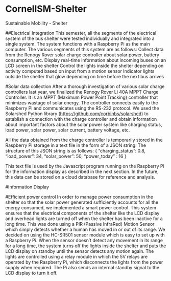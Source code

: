 # CornellSM-Shelter
Sustainable Mobility - Shelter

##Electrical Integration
This semester, all the segments of the electrical system of the bus shelter were tested individually and integrated into a single system. The system functions with a Raspberry Pi as the main computer. The various segments of this system are as follows: 
Collect data from the Renogy Rover solar charge controller about solar power, battery consumption, etc.
Display real-time information about incoming buses on an LCD screen in the shelter
Control the lights inside the shelter depending on activity computed based on input from a motion sensor
Indicator lights outside the shelter that glow depending on time before the next bus arrives

#Solar data collection
After a thorough investigation of various solar charge controllers last year, we finalized the Renogy Rover Li 40A MPPT Charge Controller. It is an MPPT (Maximum Power Point Tracking) controller that minimizes wastage of solar energy. The controller connects easily to the Raspberry Pi and communicates using the RS-232 protocol. We used the Solarshed Python library (https://github.com/corbinbs/solarshed) to establish a connection with the charge controller and obtain information about important factors about the solar power system like charging status, load power, solar power, solar current, battery voltage, etc. 

All the data obtained from the charge controller is temporarily stored in the Raspberry Pi storage in a text file in the form of a JSON string. The structure of this JSON string is as follows: 
{
  “charging_status”: 0.8, 
  “load_power”: 34, 
  “solar_power”: 50,
  “power_today” : 16
} 

This text file is used by the Javascript program running on the Raspberry Pi for the information display as described in the next section. In the future, this data can be stored on a cloud database for reference and analysis. 

#Information Display

#Efficient power control
In order to manage power consumption in the shelter so that the solar power generated sufficiently accounts for all the energy consumed, we implemented a smart power control. This system ensures that the electrical components of the shelter like the LCD display and overhead lights are turned off when the shelter has been inactive for a long time. This was done using a PIR (Passive InfraRed) Motion Sensor which simply detects whether a human has moved in or out of its range. We decided on using the HC-SR501 sensor module which is easy to set up with a Raspberry Pi. When the sensor doesn’t detect any movement in its range for a long time, the system turns off the lights inside the shelter and puts the LCD display on standby until the sensor detects any motion again. The lights are controlled using a relay module in which the 5V relays are operated by the Raspberry Pi, which disconnects the lights from the power supply when required. The Pi also sends an internal standby signal to the LCD display to turn it off.
